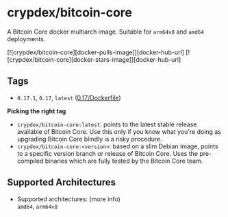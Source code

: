 # crypdex/bitcoin-core

A Bitcoin Core docker multiarch image. Suitable for `arm64v8` and `amd64` deployments.

[![crypdex/bitcoin-core][docker-pulls-image]][docker-hub-url] 
[![crypdex/bitcoin-core][docker-stars-image]][docker-hub-url] 

## Tags

- `0.17.1`, `0.17`, `latest` ([0.17/Dockerfile](https://github.com/crypdex/blackbox/blob/master/services/bitcoin/docker/0.17/Dockerfile))

**Picking the right tag**

- `crypdex/bitcoin-core:latest`: points to the latest stable release available of Bitcoin Core. Use this only if you know what you're doing as upgrading Bitcoin Core blindly is a risky procedure.
- `crypdex/bitcoin-core:<version>`: based on a slim Debian image, points to a specific version branch or release of Bitcoin Core. Uses the pre-compiled binaries which are fully tested by the Bitcoin Core team.

## Supported Architectures

- Supported architectures: (more info)<br/>
  `amd64`, `arm64v8`